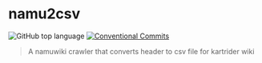 # namu2csv
![GitHub top language](https://img.shields.io/github/languages/top/SkyLightQP/namu2csv) [![Conventional Commits](https://img.shields.io/badge/Conventional%20Commits-1.0.0-yellow.svg)](https://conventionalcommits.org)


> A namuwiki crawler that converts header to csv file for kartrider wiki
